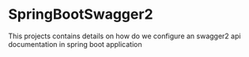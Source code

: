 # SpringBootSwagger2
This projects contains details on how do we configure an swagger2 api documentation in spring boot application
